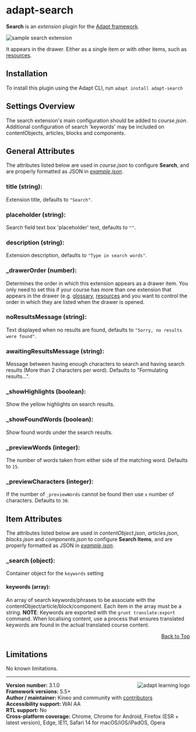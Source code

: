 # adapt-search

**Search** is an *extension* plugin for the [Adapt framework](https://github.com/adaptlearning/adapt_framework).

<img src="https://raw.githubusercontent.com/wiki/cgkineo/adapt-search/images/example.gif" alt="sample search extension">

It appears in the drawer. Either as a single item or with other items, such as [resources](https://github.com/adaptlearning/adapt-contrib-resources).

## Installation

To install this plugin using the Adapt CLI, run `adapt install adapt-search`

## Settings Overview
The search extension's main configuration should be added to *course.json*. Additional configuration of search 'keywords' may be included on contentObjects, articles, blocks and components.

## General Attributes

The attributes listed below are used in *course.json* to configure **Search**, and are properly formatted as JSON in [*example.json*](https://github.com/cgkineo/adapt-search/blob/master/example.json).

### title (string):
Extension title, defaults to `"Search"`.

### placeholder (string):
Search field text box 'placeholder' text, defaults to `""`.

### description (string):
Extension description, defaults to `"Type in search words"`.

### \_drawerOrder (number):
Determines the order in which this extension appears as a drawer item. You only need to set this if your course has more than one extension that appears in the drawer (e.g. [glossary](https://github.com/adaptlearning/adapt-contrib-glossary), [resources](https://github.com/adaptlearning/adapt-contrib-resources) and you want to control the order in which they are listed when the drawer is opened.

### noResultsMessage (string):
Text displayed when no results are found, defaults to `"Sorry, no results were found"`.

### awaitingResultsMessage (string):
Message between having enough characters to search and having search results (More than 2 characters per word). Defaults to "Formulating results...".

### \_showHighlights (boolean): 
Show the yellow highlights on search results.

### \_showFoundWords (boolean):
Show found words under the search results.

### \_previewWords (integer):
The number of words taken from either side of the matching word. Defaults to `15`.

### \_previewCharacters (integer):
If the number of `_previewWords` cannot be found then use `x` number of characters. Defaults to `30`.


## Item Attributes

The attributes listed below are used in *contentObject.json*, *articles.json*, *blocks.json* and *components.json* to configure **Search Items**, and are properly formatted as JSON in [*example.json*](https://github.com/cgkineo/adapt-search/blob/master/example.json).

### \_search (object): 
Container object for the `keywords` setting

#### keywords (array): 
An array of search keywords/phrases to be associate with the contentObject/article/block/component. Each item in the array must be a string.
**NOTE**: Keywords are exported with the `grunt translate:export` command. When localising content, use a process that ensures translated keywords are found in the actual translated course content.

<div float align=right><a href="#top">Back to Top</a></div>

## Limitations

No known limitations.

----------------------------
**Version number:**  3.1.0   <a href="https://community.adaptlearning.org/" target="_blank"><img src="https://github.com/adaptlearning/documentation/blob/master/04_wiki_assets/plug-ins/images/adapt-logo-mrgn-lft.jpg" alt="adapt learning logo" align="right"></a>  
**Framework versions:** 5.5+  
**Author / maintainer:** Kineo and community with [contributors](https://github.com/cgkineo/adapt-search/graphs/contributors)  
**Accessibility support:** WAI AA  
**RTL support:** No  
**Cross-platform coverage:** Chrome, Chrome for Android, Firefox (ESR + latest version), Edge, IE11, Safari 14 for macOS/iOS/iPadOS, Opera  
